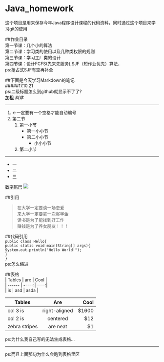 # Java_homework  
这个项目是用来保存今年Java程序设计课程的代码资料，同时通过这个项目来学习git的使用

##作业目录  
第一节课：几个小的算法  
第二节课：学习类的使用以及几种类权限的规则  
第三节课：学习工厂类的设计  
第四节课：设计FCFS(先来先服务),SJF（短作业优先）算法，  
		ps:抢占式SJF有空再补全

##下面是今天学习Markdown的笔记  
#####17.10.21  
ps:二级标题怎么到github就显示不了了?  
**加粗**
*斜体*  

---
1. <-一定要有一个空格才能自动编号  
2. 第二节  
	1. 第一小节
		* 第一小小节
		* 第二小小节
			* 小小小节
	2. 第二小节 

---
- 一
- 二
- 三

[数字尾巴](http://www.dgtle.com)
![](http://s.dgtle.com/forum/201710/17/233647fwb75zqmbe5q6oke.jpg-1200px?imageView2/2/w/960)

##引用  
>在大学一定要谈一场恋爱  
>来大学一定要拿一次奖学金  
>读书是为了能找到好工作  
>赚钱是为了养女朋友！！！

##代码引用  
`public class Hello{`  
	`public static void main(String[] args){`  
		`System.out.println("Hello World!");`  
	`}`  
`}`  
ps:怎么缩进

##表格  
| Tables | are   | Cool |  
| ------ | -----:| ----:|  
| is     | asd   | asda |  


| Tables        | Are           | Cool  |  
| ------------- |:-------------:| -----:|  
| col 3 is      | right-aligned | $1600 |  
| col 2 is      | centered      |   $12 |  
| zebra stripes | are neat      |    $1 |  
ps:为什么我自己写的无法生成表格...  

---
ps:而且上面那句为什么会跑到表格里区